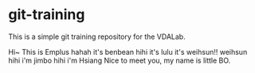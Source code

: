 git-training
============

This is a simple git training repository for the VDALab.

Hi~ This is Emplus
hahah it's benbean
hihi it's lulu
it's weihsun!!
weihsun
hihi i'm jimbo
hihi i'm Hsiang
Nice to meet you, my name is little BO.

